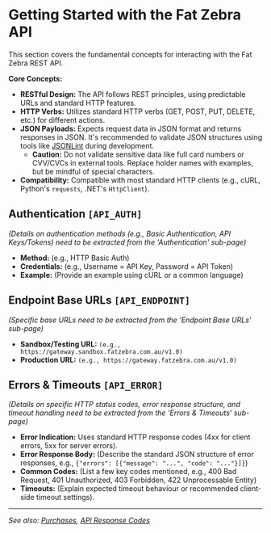 # Getting Started with the Fat Zebra API

This section covers the fundamental concepts for interacting with the Fat Zebra REST API.

**Core Concepts:**

- **RESTful Design:** The API follows REST principles, using predictable URLs and standard HTTP features.
- **HTTP Verbs:** Utilizes standard HTTP verbs (GET, POST, PUT, DELETE, etc.) for different actions.
- **JSON Payloads:** Expects request data in JSON format and returns responses in JSON. It's recommended to validate JSON structures using tools like [JSONLint](https://jsonlint.com/) during development.
  - **Caution:** Do not validate sensitive data like full card numbers or CVV/CVCs in external tools. Replace holder names with examples, but be mindful of special characters.
- **Compatibility:** Compatible with most standard HTTP clients (e.g., cURL, Python's `requests`, .NET's `HttpClient`).

## Authentication `[API_AUTH]`

_(Details on authentication methods (e.g., Basic Authentication, API Keys/Tokens) need to be extracted from the 'Authentication' sub-page)_

- **Method:** (e.g., HTTP Basic Auth)
- **Credentials:** (e.g., Username = API Key, Password = API Token)
- **Example:** (Provide an example using cURL or a common language)

## Endpoint Base URLs `[API_ENDPOINT]`

_(Specific base URLs need to be extracted from the 'Endpoint Base URLs' sub-page)_

- **Sandbox/Testing URL:** `(e.g., https://gateway.sandbox.fatzebra.com.au/v1.0)`
- **Production URL:** `(e.g., https://gateway.fatzebra.com.au/v1.0)`

## Errors & Timeouts `[API_ERROR]`

_(Details on specific HTTP status codes, error response structure, and timeout handling need to be extracted from the 'Errors & Timeouts' sub-page)_

- **Error Indication:** Uses standard HTTP response codes (4xx for client errors, 5xx for server errors).
- **Error Response Body:** (Describe the standard JSON structure of error responses, e.g., `{"errors": [{"message": "...", "code": "..."}]}`)
- **Common Codes:** (List a few key codes mentioned, e.g., 400 Bad Request, 401 Unauthorized, 403 Forbidden, 422 Unprocessable Entity)
- **Timeouts:** (Explain expected timeout behaviour or recommended client-side timeout settings).

---

_See also: [Purchases](./purchases.md), [API Response Codes](./purchases.md#response-codes)_

